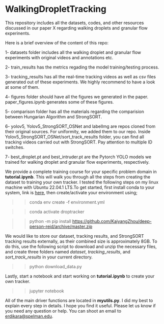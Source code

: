 # WalkingDropletTracking
This repository includes all the datasets, codes, and other resources discussed in our paper X regarding walking droplets and granular flow experinents. 


Here is a brief overview of the content of this repo:


1- datasets folder includes all the walking droplet and granular flow experiments with original videos and annotations etc.


2- train_results has the metrics regading the model training/testing process. 


3- tracking_results has all the real-time tracking videos as well as csv files generated out of these experiments. We highly recommend to have a look at some of them.


4- figures folder should have all the figures we generated in the paper. paper_figures.ipynb generates some of these figures. 


5- comparison folder has all the materials regarding the comparision between Hungarian Algorithm and StrongSORT.


6- yolov5, Yolov5_StrongSORT_OSNet and labelImg are repos cloned from their original sources. For uniformity, we added them to our repo. Inside Yolov5_StrongSORT_OSNet/sort_track_results folder, 
you can find all tracking videos carried out with StrongSORT. Pay attention to multiple ID switches.

7- best_droplet.pt and best_intruder.pt are the Pytorch YOLO models we trained for walking droplet and granular flow experiments, respectively. 


We provide a complete training course for your specific problem domain in **tutorial.ipynb**. This will walk you through all the steps from creating the dataset to training your own tracker. I tested the following steps on my linux machine with Ubuntu 22.04.1 LTS.To get started, first install conda to your system, link is  [here](https://conda.io/projects/conda/en/latest/user-guide/install/index.html), then create/activate your environment using;


>> conda env create -f environment.yml


>> conda activate droptracker


>> python -m pip install https://github.com/KaiyangZhou/deep-person-reid/archive/master.zip



We would like to store our dataset, tracking results, and StrongSORT tracking results externally, as their combined size is approximately 8GB. To do this, use the following script to download and unzip the necessary files, and create three folders named *dataset*, *tracking_results*, and *sort_track_results* in your current directory.


>> python download_data.py


Lastly, start a notebook and start working on **tutorial.ipynb** to create your own tracker.


>> jupyter notebook


All of the main driver functions are located in **myutils.py**. I did my best to explain every step in details. I hope you find it useful. Please let us know if you need any question or help. You can shoot an email to erdikara@spelman.edu.

